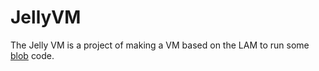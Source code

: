 # JellyVM

The Jelly VM is a project of making a VM based on the LAM to run some [blob](https://github.com/mesabloo/blob) code.